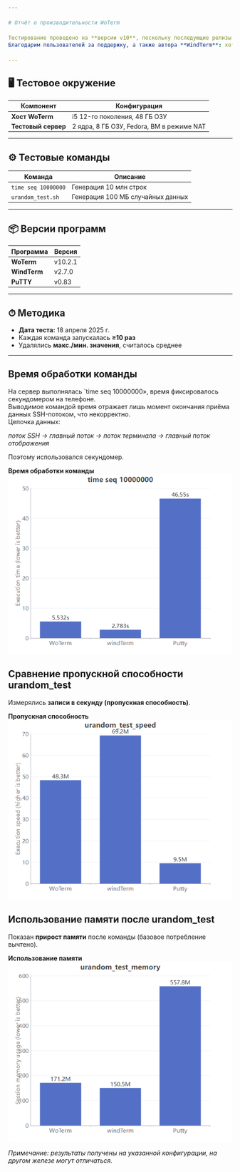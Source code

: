 ```yaml
---

# Отчёт о производительности WoTerm

Тестирование проведено на **версии v10**, поскольку последующие релизы получили глубокую оптимизацию ядра.  
Благодарим пользователей за поддержку, а также автора **WindTerm**: хотя мы не знакомы и не обменивались техническим опытом, WindTerm — отличный продукт, часть функций WoTerm вдохновлена им.

---
```


## 🖥 Тестовое окружение

| Компонент        | Конфигурация                     |
|------------------|----------------------------------|
| **Хост WoTerm**  | i5 12-го поколения, 48 ГБ ОЗУ    |
| **Тестовый сервер** | 2 ядра, 8 ГБ ОЗУ, Fedora, ВМ в режиме NAT |

---

## ⚙ Тестовые команды

| Команда             | Описание                     |
|---------------------|------------------------------|
| `time seq 10000000` | Генерация 10 млн строк       |
| `urandom_test.sh`   | Генерация 100 МБ случайных данных |

---

## 📦 Версии программ

| Программа  | Версия  |
|------------|---------|
| **WoTerm**   | v10.2.1 |
| **WindTerm** | v2.7.0  |
| **PuTTY**    | v0.83   |

---

## ⏱ Методика

- **Дата теста:** 18 апреля 2025 г.  
- Каждая команда запускалась **≥10 раз**  
- Удалялись **макс./мин. значения**, считалось среднее  

---

## Время обработки команды

На сервер выполнялась `time seq 10000000», время фиксировалось секундомером на телефоне.  
Выводимое командой время отражает лишь момент окончания приёма данных SSH-потоком, что некорректно.  
Цепочка данных:

*поток SSH → главный поток → поток терминала → главный поток отображения*

Поэтому использовался секундомер.  

**Время обработки команды**  
![](timeseq1.png)  


## Сравнение пропускной способности urandom_test

Измерялись **записи в секунду (пропускная способность)**.  

**Пропускная способность**  
![](urandom_test_speed.png)  


## Использование памяти после urandom_test

Показан **прирост памяти** после команды (базовое потребление вычтено).  

**Использование памяти**  
![](urandom_test_memory.png)  


*Примечание: результаты получены на указанной конфигурации, на другом железе могут отличаться.*
